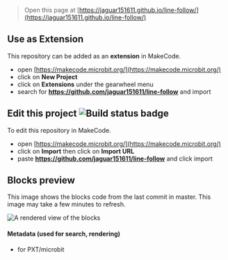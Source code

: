 
> Open this page at [https://jaguar151611.github.io/line-follow/](https://jaguar151611.github.io/line-follow/)

## Use as Extension

This repository can be added as an **extension** in MakeCode.

* open [https://makecode.microbit.org/](https://makecode.microbit.org/)
* click on **New Project**
* click on **Extensions** under the gearwheel menu
* search for **https://github.com/jaguar151611/line-follow** and import

## Edit this project ![Build status badge](https://github.com/jaguar151611/line-follow/workflows/MakeCode/badge.svg)

To edit this repository in MakeCode.

* open [https://makecode.microbit.org/](https://makecode.microbit.org/)
* click on **Import** then click on **Import URL**
* paste **https://github.com/jaguar151611/line-follow** and click import

## Blocks preview

This image shows the blocks code from the last commit in master.
This image may take a few minutes to refresh.

![A rendered view of the blocks](https://github.com/jaguar151611/line-follow/raw/master/.github/makecode/blocks.png)

#### Metadata (used for search, rendering)

* for PXT/microbit
<script src="https://makecode.com/gh-pages-embed.js"></script><script>makeCodeRender("{{ site.makecode.home_url }}", "{{ site.github.owner_name }}/{{ site.github.repository_name }}");</script>
